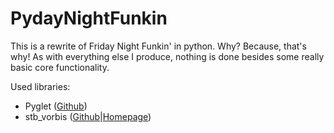 # PydayNightFunkin
 This is a rewrite of Friday Night Funkin' in python. Why? Because, that's why! As with everything else I produce, nothing is done besides some really basic core functionality.

 Used libraries:  
  - Pyglet ([Github](https://www.github.com/pyglet/pyglet))
  - stb_vorbis ([Github](https://github.com/nothings/stb/blob/master/stb_vorbis.c)|[Homepage](https://nothings.org/stb_vorbis))
